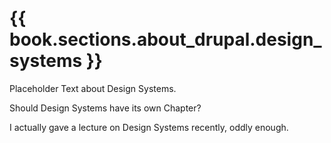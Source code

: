 # {{ book.sections.about_drupal.design_systems }}

Placeholder Text about Design Systems.

Should Design Systems have its own Chapter?

I actually gave a lecture on Design Systems recently, oddly enough.
